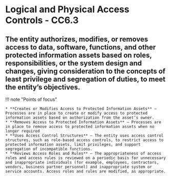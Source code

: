 # Logical and Physical Access Controls - CC6.3

## The entity authorizes, modifies, or removes access to data, software, functions, and other protected information assets based on roles, responsibilities, or the system design and changes, giving consideration to the concepts of least privilege and segregation of duties, to meet the entity’s objectives.

!!! note "Points of focus"

    * **Creates or Modifies Access to Protected Information Assets** — Processes are in place to create or modify access to protected information assets based on authorization from the asset’s owner.
    * **Removes Access to Protected Information Assets** — Processes are in place to remove access to protected information assets when no longer required
    * **Uses Access Control Structures** — The entity uses access control structures, such as role-based access controls, to restrict access to protected information assets, limit privileges, and support segregation of incompatible functions.
    * **Reviews Access Roles and Rules** — The appropriateness of access roles and access rules is reviewed on a periodic basis for unnecessary and inappropriate individuals (for example, employees, contractors, vendors, business partner personnel) and inappropriate system or service accounts. Access roles and rules are modified, as appropriate.

